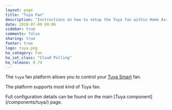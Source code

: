 ```yaml
---
layout: page
title: "Tuya Fan"
description: "Instructions on how to setup the Tuya fan within Home Assistant."
date: 2018-07-09 09:00
sidebar: true
comments: false
sharing: true
footer: true
logo: tuya.png
ha_category: Fan
ha_iot_class: "Cloud Polling"
ha_release: 0.74
---
```



The `tuya` fan platform allows you to control your [Tuya Smart](https://www.tuya.com) fan.

The platform supports most kind of Tuya fan.

<p class='note'>
Full configuration details can be found on the main [Tuya component](/components/tuya/) page.
</p>